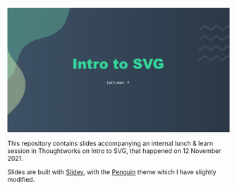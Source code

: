 ![](./intro-to-svg-slides-cover.png)

This repository contains slides accompanying an internal lunch & learn session in Thoughtworks on Intro to SVG, that happened on 12 November 2021.

Slides are built with [Slidev](https://github.com/slidevjs/slidev), with the [Penguin](https://github.com/alvarosaburido/slidev-theme-penguin) theme which I have slightly modified.
